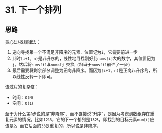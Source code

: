 # 31. 下一个排列

## 思路

贪心法/找规律法：

1. 逆向寻找第一个不满足非降序的元素，位置记为`i`，它需要前进一步
1. 此时`[i+1, n)`是非升序的，线性地寻找刚好比`nums[i]`大的数字，其位置记为`j`，然后将`nums[i]`与`nums[j]`交换（相当于`nums[i]`前进了一步）
1. 最后需要将剩余部分调整为正向非降序。而因为`[i+1, n)`是正向非升序的，所以线性反转一下即可。

该过程的复杂度：

- 时间：`O(N)`
- 空间：`O(1)`

至于为什么第1步说的是“非降序”、而不直接说“升序”，是因为考虑到数组存在重复元素的情况。比如`1233`，它的下一个排列是`1323`，即找到的目标元素`num[i]`应该是`2`，而它后面的`33`是重复的、所以说是非降序。

